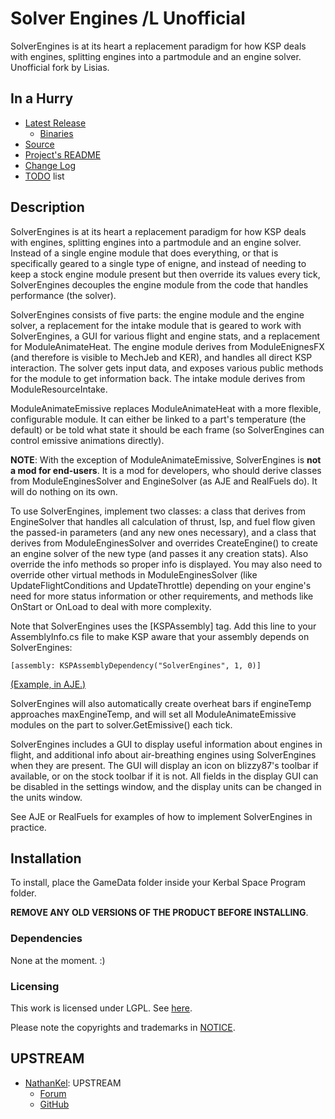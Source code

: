 # Solver Engines /L Unofficial

SolverEngines is at its heart a replacement paradigm for how KSP deals with engines, splitting engines into a partmodule and an engine solver. Unofficial fork by Lisias.


## In a Hurry

* [Latest Release](https://github.com/net-lisias-kspu/SolverEngines/releases)
	+ [Binaries](https://github.com/net-lisias-kspu/SolverEngines/tree/Archive)
* [Source](https://github.com/net-lisias-kspu/SolverEngines)
* [Project's README](https://github.com/net-lisias-kspu/SolverEngines/blob/master/README.md)
* [Change Log](./CHANGE_LOG.md)
* [TODO](./TODO.md) list


## Description

SolverEngines is at its heart a replacement paradigm for how KSP deals with engines, splitting engines into a partmodule and an engine solver.﻿ Instead of a single engine module that does everything, or that is specifically geared to a single type of enigne, and instead of needing to keep a stock engine module present but then override its values every tick, SolverEngines decouples the engine module from the code that handles performance (the solver).

SolverEngines consists of five parts: the engine module and the engine solver, a replacement for the intake module that is geared to work with SolverEngines, a GUI for various flight and engine stats, and a replacement for ModuleAnimateHeat. The engine module derives from ModuleEnignesFX (and therefore is visible to MechJeb and KER), and handles all direct KSP interaction. The solver gets input data, and exposes various public methods for the module to get information back. The intake module derives from ModuleResourceIntake.

ModuleAnimateEmissive replaces ModuleAnimateHeat with a more flexible, configurable module. It can either be linked to a part's temperature (the default) or be told what state it should be each frame (so SolverEngines can control emissive animations directly).

**NOTE**: With the exception of ModuleAnimateEmissive, SolverEngines is **not a mod for end-users**. It is a mod for developers, who should derive classes from ModuleEnginesSolver and EngineSolver (as AJE and RealFuels do). It will do nothing on its own.

To use SolverEngines, implement two classes: a class that derives from EngineSolver that handles all calculation of thrust, Isp, and fuel flow given the passed-in parameters (and any new ones necessary), and a class that derives from ModuleEnginesSolver and overrides CreateEngine() to create an engine solver of the new type (and passes it any creation stats). Also override the info methods so proper info is displayed. You may also need to override other virtual methods in ModuleEnginesSolver (like UpdateFlightConditions and UpdateThrottle) depending on your engine's need for more status information or other requirements, and methods like OnStart or OnLoad to deal with more complexity.

Note that SolverEngines uses the [KSPAssembly] tag. Add this line to your AssemblyInfo.cs file to make KSP aware that your assembly depends on SolverEngines:

```
[assembly: KSPAssemblyDependency("SolverEngines", 1, 0)]
```

[(Example, in AJE.)](https://github.com/camlost2/AJE/blob/solver_redo/Source/Properties/AssemblyInfo.cs#L38)

SolverEngines will also automatically create overheat bars if engineTemp approaches maxEngineTemp, and will set all ModuleAnimateEmissive modules on the part to solver.GetEmissive() each tick.

SolverEngines includes a GUI to display useful information about engines in flight, and additional info about air-breathing engines using SolverEngines when they are present. The GUI will display an icon on blizzy87's toolbar if available, or on the stock toolbar if it is not. All fields in the display GUI can be disabled in the settings window, and the display units can be changed in the units window.

See AJE or RealFuels for examples of how to implement SolverEngines in practice.


## Installation

To install, place the GameData folder inside your Kerbal Space Program folder.

**REMOVE ANY OLD VERSIONS OF THE PRODUCT BEFORE INSTALLING**.

### Dependencies
None at the moment. :)

### Licensing
This work is licensed under LGPL. See [here](./LICENSE).

Please note the copyrights and trademarks in [NOTICE](./NOTICE).


## UPSTREAM

* [NathanKel](https://forum.kerbalspaceprogram.com/index.php?/profile/75006-nathankell/): UPSTREAM
	+ [Forum](https://forum.kerbalspaceprogram.com/index.php?/topic/110746-12-solverengines/)
	+ [GitHub](https://github.com/KSP-RO/SolverEngines/tree/master/GameData/SolverEngines)
